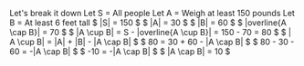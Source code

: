 Let's break it down
Let S = All people
Let A = Weigh at least 150 pounds
Let B = At least 6 feet tall
$ |S| = 150 $
$ |A| = 30 $
$ |B| = 60 $
$ |overline{A \cap B}| = 70 $
$ |A \cup B| = S - |overline{A \cup B}| = 150 - 70 = 80 $
$ | A \cup B| = |A| + |B| - |A \cap B| $
$ 80 = 30 + 60 - |A \cap B| $
$ 80 - 30 - 60 = -|A \cap B| $
$ -10 = -|A \cap B| $
$ |A \cap B| = 10 $
